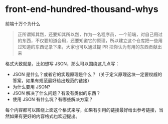 # front-end-hundred-thousand-whys
前端十万个为什么

> 正所谓知其然，还要知其所以然，作为一名程序员，一个前端，对自己用过的东西，不仅要知道会用，还要知道它的原理，所以建立这个仓库把一些用过知道的东西记录下来，大家也可以通过提 PR 把你认为有用的东西贡献出来

格式大致就是，比如想写 JSON，那么可以围绕这几点写：
- JSON 是什么？或者它的实现原理是什么？（关于定义原理这块一定要权威的答案，如果有规范最好给出规范的链接）
- 为什么要用 JSON?
- JSON 解决了什么问题？有没有类似的东西？
- 使用 JSON 有什么坑？有哪些解决方案？

每个内容都可以围绕上面这个格式来写，如果有引用的链接最好给出参考链接，当然如果有更好的内容格式也欢迎提出。
